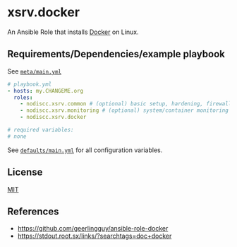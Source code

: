 # xsrv.docker

An Ansible Role that installs [Docker](https://www.docker.com) on Linux.

## Requirements/Dependencies/example playbook

See [`meta/main.yml`](meta/main.yml)

```yaml
# playbook.yml
- hosts: my.CHANGEME.org
  roles:
    - nodiscc.xsrv.common # (optional) basic setup, hardening, firewall
    - nodiscc.xsrv.monitoring # (optional) system/container monitoring and health checks
    - nodiscc.xsrv.docker

# required variables:
# none
```

See [`defaults/main.yml`](defaults/main.yml) for all configuration variables.

## License

[MIT](https://opensource.org/licenses/MIT)


## References

- https://github.com/geerlingguy/ansible-role-docker
- https://stdout.root.sx/links/?searchtags=doc+docker
